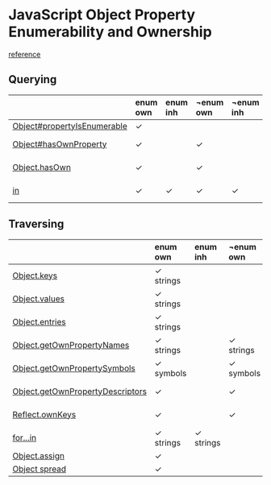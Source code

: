 # JavaScript Object Property Enumerability and Ownership

[reference][reference]

## Querying

|                                       | enum own | enum inh | ¬enum own | ¬enum inh |            |         |         |
|:--------------------------------------|:---------|:---------|:----------|:----------|------------|---------|---------|
| [Object#propertyIsEnumerable][isenum] | ✓        |          |           |           | enum       | own     | str/sym |
| [Object#hasOwnProperty][hasownprop]   | ✓        |          | ✓         |           | enum/¬enum | own     | str/sym |
| [Object.hasOwn][hasown]               | ✓        |          | ✓         |           | enum/¬enum | own     | str/sym |
| [in][inoperator]                      | ✓        | ✓        | ✓         | ✓         | enum/¬enum | own/inh | str/sym |

## Traversing

|                                               | enum own  | enum inh  | ¬enum own | ¬enum inh |            |         |         |
|:----------------------------------------------|:----------|:----------|:----------|:----------|:-----------|:--------|:--------|
| [Object.keys][keys]                           | ✓ strings |           |           |           | enum       | own     | str     |
| [Object.values][values]                       | ✓ strings |           |           |           | enum       | own     | str     |
| [Object.entries][entries]                     | ✓ strings |           |           |           | enum       | own     | str     |
| [Object.getOwnPropertyNames][ownnames]        | ✓ strings |           | ✓ strings |           | enum/¬enum | own     | str     |
| [Object.getOwnPropertySymbols][ownsymbols]    | ✓ symbols |           | ✓ symbols |           | enum/¬enum | own     | sym     |
| [Object.getOwnPropertyDescriptors][owndescrs] | ✓         |           | ✓         |           | enum/¬enum | own     | str/sym |
| [Reflect.ownKeys][reflectownkeys]             | ✓         |           | ✓         |           | enum/¬enum | own     | str/sym |
| [for...in][forin]                             | ✓ strings | ✓ strings |           |           | enum       | own/inh | str     |
| [Object.assign][objassign]                    | ✓         |           |           |           | enum       | own     | str/sym |
| [Object spread][objspread]                    | ✓         |           |           |           | enum       | own     | str/sym |

[isenum]:         https://developer.mozilla.org/en-US/docs/Web/JavaScript/Reference/Global_Objects/Object/propertyIsEnumerable
[hasownprop]:     https://developer.mozilla.org/en-US/docs/Web/JavaScript/Reference/Global_Objects/Object/hasOwnProperty
[hasown]:         https://developer.mozilla.org/en-US/docs/Web/JavaScript/Reference/Global_Objects/Object/hasOwn
[inoperator]:     https://developer.mozilla.org/en-US/docs/Web/JavaScript/Reference/Operators/in

[keys]:           https://developer.mozilla.org/en-US/docs/Web/JavaScript/Reference/Global_Objects/Object/keys
[values]:         https://developer.mozilla.org/en-US/docs/Web/JavaScript/Reference/Global_Objects/Object/values
[entries]:        https://developer.mozilla.org/en-US/docs/Web/JavaScript/Reference/Global_Objects/Object/entries

[ownnames]:       https://developer.mozilla.org/en-US/docs/Web/JavaScript/Reference/Global_Objects/Object/getOwnPropertyNames
[ownsymbols]:     https://developer.mozilla.org/en-US/docs/Web/JavaScript/Reference/Global_Objects/Object/getOwnPropertySymbols
[owndescrs]:      https://developer.mozilla.org/en-US/docs/Web/JavaScript/Reference/Global_Objects/Object/getOwnPropertyDescriptors
[reflectownkeys]: https://developer.mozilla.org/en-US/docs/Web/JavaScript/Reference/Global_Objects/Reflect/ownKeys
[forin]:          https://developer.mozilla.org/en-US/docs/Web/JavaScript/Reference/Statements/for...in
[objassign]:      https://developer.mozilla.org/en-US/docs/Web/JavaScript/Reference/Global_Objects/Object/assign
[objspread]:      https://developer.mozilla.org/en-US/docs/Web/JavaScript/Reference/Operators/Spread_syntax

[this]: https://github.com/dse/cheat-sheets/blob/master/javascript-object-property-enumerability-and-ownership.md

[reference]: https://developer.mozilla.org/en-US/docs/Web/JavaScript/Enumerability_and_ownership_of_properties

